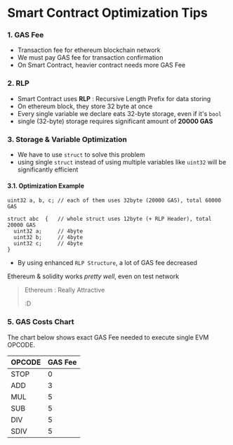 # Smart Contract Optimization Tips

### 1. GAS Fee
  - Transaction fee for ethereum blockchain network
  - We must pay GAS fee for transaction confirmation
  - On Smart Contract, heavier contract needs more GAS Fee

### 2. RLP
  - Smart Contract uses **RLP** : Recursive Length Prefix for data storing
  - On ethereum block, they store 32 byte at once
  - Every single variable we declare eats 32-byte storage, even if it's <code>bool</code>
  - single (32-byte) storage requires significant amount of **20000 GAS**

### 3. Storage & Variable Optimization
  - We have to use <code>struct</code> to solve this problem
  - using single <code>struct</code> instead of using multiple variables like <code>uint32</code> will be significantly efficient

#### 3.1. Optimization Example
<pre><code>uint32 a, b, c; // each of them uses 32byte (20000 GAS), total 60000 GAS

struct abc  {   // whole struct uses 12byte (+ RLP Header), total 20000 GAS
  uint32 a;     // 4byte
  uint32 b;     // 4byte
  uint32 c;     // 4byte
}
</code></pre>
  - By using enhanced <code>RLP Structure</code>, a lot of GAS fee decreased

Ethereum & solidity works *pretty well*, even on test network

> Ethereum : Really Attractive
>
> :D
>

### 5. GAS Costs Chart

The chart below shows exact GAS Fee needed to execute single EVM OPCODE.

| OPCODE | GAS Fee |
| ------ | ------ |
| STOP | 0 |
| ADD | 3 |
| MUL | 5 |
| SUB | 5 |
| DIV | 5 |
| SDIV | 5 |

